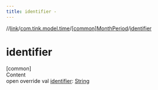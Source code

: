 ```yaml
---
title: identifier -
---
```

//[link](../../index.md)/[com.tink.model.time](../index.md)/[[common]MonthPeriod](index.md)/[identifier](identifier.md)



# identifier  
[common]  
Content  
open override val [identifier](identifier.md): [String](https://kotlinlang.org/api/latest/jvm/stdlib/kotlin/-string/index.html)  



